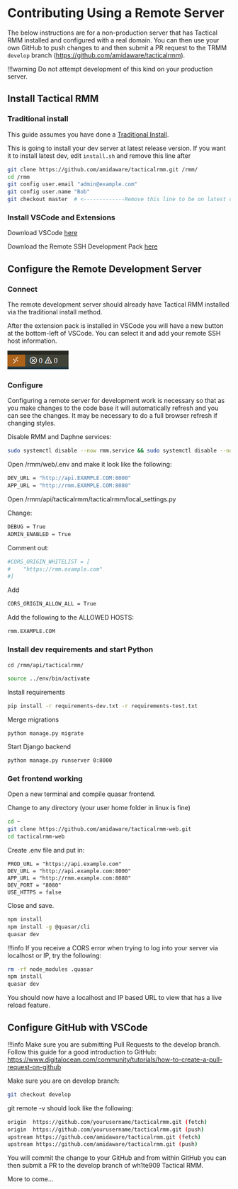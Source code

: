 # Contributing Using a Remote Server

The below instructions are for a non-production server that has Tactical RMM installed and configured with a real domain. You can then use your own GitHub to push changes to and then submit a PR request to the TRMM `develop` branch (<https://github.com/amidaware/tacticalrmm>).

!!!warning
    Do not attempt development of this kind on your production server.

## Install Tactical RMM

### Traditional install

This guide assumes you have done a [Traditional Install](install_server.md).

This is going to install your dev server at latest release version. If you want it to install latest dev, edit `install.sh` and remove this line after

```bash
git clone https://github.com/amidaware/tacticalrmm.git /rmm/
cd /rmm
git config user.email "admin@example.com"
git config user.name "Bob"
git checkout master  # <-------------Remove this line to be on latest code
```

### Install VSCode and Extensions
Download VSCode [here](https://code.visualstudio.com/download)

Download the Remote SSH Development Pack [here](https://marketplace.visualstudio.com/items?itemName=ms-vscode-remote.vscode-remote-extensionpack)

## Configure the Remote Development Server
### Connect

The remote development server should already have Tactical RMM installed via the traditional install method.

After the extension pack is installed in VSCode you will have a new button at the bottom-left of VSCode. You can select it and add your remote SSH host information.

![RemoteSSH](images/Remote_SSH_connection.png)

### Configure

Configuring a remote server for development work is necessary so that as you make changes to the code base it will automatically refresh and you can see the changes. It may be necessary to do a full browser refresh if changing styles.

Disable RMM and Daphne services:

```bash
sudo systemctl disable --now rmm.service && sudo systemctl disable --now daphne.service
```

Open /rmm/web/.env and make it look like the following:

```bash
DEV_URL = "http://api.EXAMPLE.COM:8000"
APP_URL = "http://rmm.EXAMPLE.COM:8080"
```

Open /rmm/api/tacticalrmm/tacticalrmm/local_settings.py

Change:

```bash
DEBUG = True
ADMIN_ENABLED = True
```

Comment out:

```bash
#CORS_ORIGIN_WHITELIST = [
#    "https://rmm.example.com"
#]
```

Add

```bash
CORS_ORIGIN_ALLOW_ALL = True
```

Add the following to the ALLOWED HOSTS:

```bash
rmm.EXAMPLE.COM
```

### Install dev requirements and start Python
`cd /rmm/api/tacticalrmm/`

```bash
source ../env/bin/activate
```

Install requirements

```bash
pip install -r requirements-dev.txt -r requirements-test.txt
```

Merge migrations

```
python manage.py migrate
```

Start Django backend

```bash
python manage.py runserver 0:8000
```

### Get frontend working

Open a new terminal and compile quasar frontend.

Change to any directory (your user home folder in linux is fine)

```bash
cd ~
git clone https://github.com/amidaware/tacticalrmm-web.git
cd tacticalrmm-web
```

Create .env file and put in:

```
PROD_URL = "https://api.example.com"
DEV_URL = "http://api.example.com:8000"
APP_URL = "http://rmm.example.com:8080"
DEV_PORT = "8080"
USE_HTTPS = false
```

Close and save.

```bash
npm install
npm install -g @quasar/cli
quasar dev
```

!!!info 
    If you receive a CORS error when trying to log into your server via localhost or IP, try the following:

```bash
rm -rf node_modules .quasar
npm install
quasar dev
```

You should now have a localhost and IP based URL to view that has a live reload feature.

## Configure GitHub with VSCode
!!!info 
    Make sure you are submitting Pull Requests to the develop branch.
    Follow this guide for a good introduction to GitHub: <https://www.digitalocean.com/community/tutorials/how-to-create-a-pull-request-on-github>

Make sure you are on develop branch:

```bash
git checkout develop
```

git remote -v should look like the following:

```bash
origin  https://github.com/yourusername/tacticalrmm.git (fetch)
origin  https://github.com/yourusername/tacticalrmm.git (push)
upstream https://github.com/amidaware/tacticalrmm.git (fetch)
upstream https://github.com/amidaware/tacticalrmm.git (push)
```

You will commit the change to your GitHub and from within GitHub you can then submit a PR to the develop branch of wh1te909 Tactical RMM.

More to come...